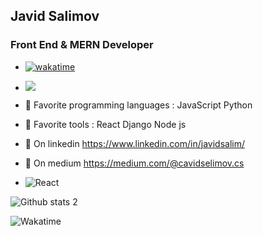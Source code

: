 

<!--
**JavidSelimov12345/JavidSelimov12345** is a ✨ _special_ ✨ repository because its `README.md` (this file) appears on your GitHub profile.
https://i.ytimg.com/vi/ly3m6mv5qvg/maxresdefault.jpg
https://64.media.tumblr.com/2d0af9c90d1b1107313cc20bda01548a/tumblr_outwxnanpp1u79o2lo1_1280.gifv
https://miro.medium.com/max/1400/0*C-cPP9D2MIyeexAT.gif
Here are some ideas to get you started:

- 🔭 I’m currently working on ...
- 🌱 I’m currently improving ...
- 👯 I’m looking to collaborate on ...
- 🤔 I’m looking for help with ...
- 💬 Ask me about ...
- 📫 How to reach me: ...
- 😄 Pronouns: ...
- ⚡ Fun fact: ...
-->

## Javid Salimov
### Front End & MERN Developer
- [![wakatime](https://wakatime.com/badge/user/d5de5aaf-24b1-4a23-8fd7-2b48a35fdd16.svg)](https://wakatime.com/@d5de5aaf-24b1-4a23-8fd7-2b48a35fdd16)
- ![](https://komarev.com/ghpvc/?username=JavidSelimov12345)

- 🌱 Favorite programming languages :  JavaScript   Python  
- 🌱 Favorite tools  :  React Django Node js


- 💬 On linkedin https://www.linkedin.com/in/javidsalim/
 - 💬 On medium https://medium.com/@cavidselimov.cs
- ![React](https://64.media.tumblr.com/2d0af9c90d1b1107313cc20bda01548a/tumblr_outwxnanpp1u79o2lo1_1280.gifv) 

![Github stats 2](https://github-readme-stats.vercel.app/api?username=JavidSelimov12345&show_icons=true&theme=github_dark&title_color=#dadadad&card_width=200)




![Wakatime](https://wakatime.com/share/@Salimov/387c117f-9849-4670-83d4-e4f2988e92bc.png)







